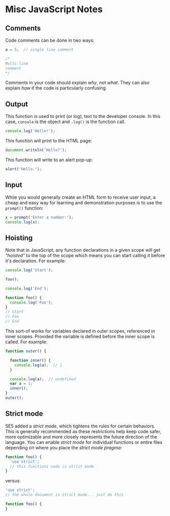 # Misc JavaScript Notes

## Comments
Code comments can be done in two ways:
```javascript
a = 5;  // single line comment

/*
Multi-line
comment
*/
 ```

Comments in your code should explain *why*, not *what*. They can also explain *how* if the code is particularly confusing.

## Output

This function is used to print (or log), text to the developer console. In this case, `console` is the object and `.log()` is the function call.

```javascript
console.log('Hello!');
```

This function will print to the HTML page:

```javascript
document.writeln('Hello?');
```

This function will write to an alert pop-up:
```javascript
alert('Hello.');
```

## Input

While you would generally create an HTML form to receive user input, a cheap and easy way for learning and demonstration purposes is to use the `prompt()` function:

```javascript
x = prompt('Enter a number:');
console.log(x);
```

## Hoisting

Note that in JavaScript, any function declarations in a given scope will get *"hoisted"* to the top of the scope which means you can start calling it before it's declaration. For example:

```javascript
console.log('Start');

foo();

console.log('End');

function foo() {
  console.log('Foo');
}
// Start
// Foo
// End
```

This sort-of works for variables declared in outer scopes, referenced in inner scopes. Provided the variable is defined before the inner scope is called. For example:

```javascript
function outer() {

  function inner() {
    console.log(a);  // 1
  }

  console.log(a);  // undefined
  var a = 1;
  inner();
}
outer();
```


## Strict mode

SE5 added a *strict mode*, which tightens the rules for certain behaviors. This is generally recommended as these restrictions help keep code safer, more optimizable and more closely represents the future direction of the language. You can enable *strict mode* for individual functions or entire files depending on where you place the *strict mode pragma*:

```javascript
function foo() {
  'use strict';
  // this functions code is strict mode
}
```
versus:

```javascript
'use strict';
// the whole document is strict mode... just do this

function foo() {
}
```
